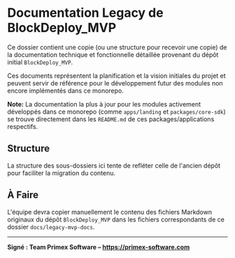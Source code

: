 # Documentation Legacy de BlockDeploy_MVP

Ce dossier contient une copie (ou une structure pour recevoir une copie) de la documentation technique et fonctionnelle détaillée provenant du dépôt initial `BlockDeploy_MVP`.

Ces documents représentent la planification et la vision initiales du projet et peuvent servir de référence pour le développement futur des modules non encore implémentés dans ce monorepo.

**Note:** La documentation la plus à jour pour les modules activement développés dans ce monorepo (comme `apps/landing` et `packages/core-sdk`) se trouve directement dans les `README.md` de ces packages/applications respectifs.

## Structure

La structure des sous-dossiers ici tente de refléter celle de l'ancien dépôt pour faciliter la migration du contenu.

## À Faire

L'équipe devra copier manuellement le contenu des fichiers Markdown originaux du dépôt `BlockDeploy_MVP` dans les fichiers correspondants de ce dossier `docs/legacy-mvp-docs`.

---
**Signé : Team Primex Software – https://primex-software.com**
